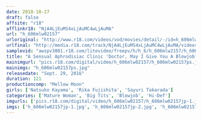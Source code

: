 ```yaml
---
date: 2018-10-27
draft: false
affsite: "r18"
afflinkr18: "NjA4LjEuMS4xLjAuMC4wLjAuMA"
url: "h_606mlw02157"
urloriginal: "http://www.r18.com/videos/vod/movies/detail/-/id=h_606mlw02157"
urlfinal: "http://media.r18.com/track/NjA4LjEuMS4xLjAuMC4wLjAuMA/videos/vod/movies/detail/-/id=h_606mlw02157"
samplevid: "awspv3001.r18.com/litevideo/freepv/h/h_6/h_606mlw2157/h_606mlw2157_dmb_w.mp4"
title: "A Sensual Aphrodisiac Clinic 'Doctor, May I Give You A Blowjob?' Once I Get It Hard, Would You Please Stick It In?"
mainimgurl: "pics.r18.com/digital/video/h_606mlw02157/h_606mlw02157ps.jpg"
mainimgs: "h_606mlw02157ps.jpg"
releasedate: "Sept. 29, 2016"
duration: 121
productioncomp: "Mellow Moon"
girls: ['Natsuko Kayama', 'Rika Fujishita', 'Sayuri Takarada']
categories: ['Mature Woman', 'Big Tits', 'Blowjob', 'Hi-Def']
imgurls: ['pics.r18.com/digital/video/h_606mlw02157/h_606mlw02157jp-1.jpg', 'pics.r18.com/digital/video/h_606mlw02157/h_606mlw02157jp-2.jpg', 'pics.r18.com/digital/video/h_606mlw02157/h_606mlw02157jp-3.jpg', 'pics.r18.com/digital/video/h_606mlw02157/h_606mlw02157jp-4.jpg', 'pics.r18.com/digital/video/h_606mlw02157/h_606mlw02157jp-5.jpg', 'pics.r18.com/digital/video/h_606mlw02157/h_606mlw02157jp-6.jpg', 'pics.r18.com/digital/video/h_606mlw02157/h_606mlw02157jp-7.jpg', 'pics.r18.com/digital/video/h_606mlw02157/h_606mlw02157jp-8.jpg', 'pics.r18.com/digital/video/h_606mlw02157/h_606mlw02157jp-9.jpg', 'pics.r18.com/digital/video/h_606mlw02157/h_606mlw02157jp-10.jpg', 'pics.r18.com/digital/video/h_606mlw02157/h_606mlw02157jp-11.jpg', 'pics.r18.com/digital/video/h_606mlw02157/h_606mlw02157jp-12.jpg', 'pics.r18.com/digital/video/h_606mlw02157/h_606mlw02157jp-13.jpg', 'pics.r18.com/digital/video/h_606mlw02157/h_606mlw02157jp-14.jpg', 'pics.r18.com/digital/video/h_606mlw02157/h_606mlw02157jp-15.jpg', 'pics.r18.com/digital/video/h_606mlw02157/h_606mlw02157jp-16.jpg', 'pics.r18.com/digital/video/h_606mlw02157/h_606mlw02157jp-17.jpg', 'pics.r18.com/digital/video/h_606mlw02157/h_606mlw02157jp-18.jpg', 'pics.r18.com/digital/video/h_606mlw02157/h_606mlw02157jp-19.jpg', 'pics.r18.com/digital/video/h_606mlw02157/h_606mlw02157jp-20.jpg']
imgs: ['h_606mlw02157jp-1.jpg', 'h_606mlw02157jp-2.jpg', 'h_606mlw02157jp-3.jpg', 'h_606mlw02157jp-4.jpg', 'h_606mlw02157jp-5.jpg', 'h_606mlw02157jp-6.jpg', 'h_606mlw02157jp-7.jpg', 'h_606mlw02157jp-8.jpg', 'h_606mlw02157jp-9.jpg', 'h_606mlw02157jp-10.jpg', 'h_606mlw02157jp-11.jpg', 'h_606mlw02157jp-12.jpg', 'h_606mlw02157jp-13.jpg', 'h_606mlw02157jp-14.jpg', 'h_606mlw02157jp-15.jpg', 'h_606mlw02157jp-16.jpg', 'h_606mlw02157jp-17.jpg', 'h_606mlw02157jp-18.jpg', 'h_606mlw02157jp-19.jpg', 'h_606mlw02157jp-20.jpg']
---
```

